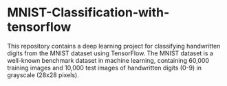 # MNIST-Classification-with-tensorflow
This repository contains a deep learning project for classifying handwritten digits from the MNIST dataset using TensorFlow. The MNIST dataset is a well-known benchmark dataset in machine learning, containing 60,000 training images and 10,000 test images of handwritten digits (0-9) in grayscale (28x28 pixels).
